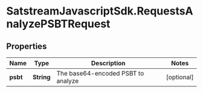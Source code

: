 # SatstreamJavascriptSdk.RequestsAnalyzePSBTRequest

## Properties
Name | Type | Description | Notes
------------ | ------------- | ------------- | -------------
**psbt** | **String** | The base64-encoded PSBT to analyze | [optional] 
